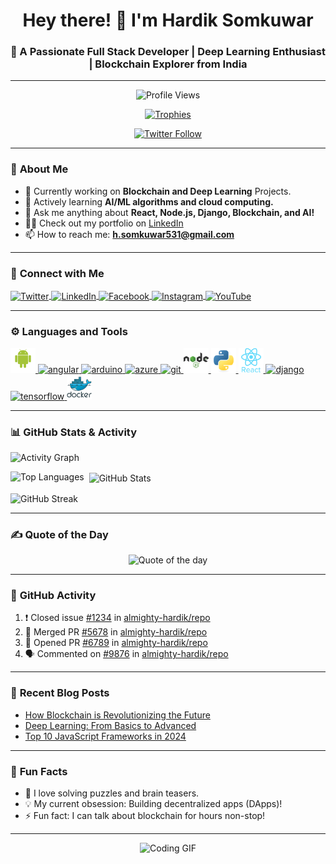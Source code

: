 <h1 align="center">Hey there! 👋 I'm Hardik Somkuwar</h1>
<h3 align="center">🚀 A Passionate Full Stack Developer | Deep Learning Enthusiast | Blockchain Explorer from India</h3>

---

<p align="center">
  <img src="https://komarev.com/ghpvc/?username=almighty-hardik&label=Profile%20views&color=0e75b6&style=flat" alt="Profile Views" />
</p>

<p align="center">
  <a href="https://github.com/ryo-ma/github-profile-trophy">
    <img src="https://github-profile-trophy.vercel.app/?username=almighty-hardik&theme=dracula&row=1&column=6" alt="Trophies" />
  </a>
</p>

<p align="center">
  <a href="https://twitter.com/hardiksomkuwar" target="blank">
    <img src="https://img.shields.io/twitter/follow/hardiksomkuwar?logo=twitter&style=for-the-badge" alt="Twitter Follow" />
  </a>
</p>

---

### 🌟 **About Me**

- 💼 Currently working on **Blockchain and Deep Learning** Projects.
- 🌱 Actively learning **AI/ML algorithms and cloud computing.**
- 💬 Ask me anything about **React, Node.js, Django, Blockchain, and AI!**
- 👨‍💻 Check out my portfolio on [LinkedIn](https://www.linkedin.com/in/hardik-somkuwar-761aa921b/)
- 📫 How to reach me: **h.somkuwar531@gmail.com**

---

### 🔗 **Connect with Me**
<p align="left">
  <a href="https://twitter.com/hardiksomkuwar" target="blank">
    <img align="center" src="https://raw.githubusercontent.com/rahuldkjain/github-profile-readme-generator/master/src/images/icons/Social/twitter.svg" alt="Twitter" height="30" width="40" />
  </a>
  <a href="https://linkedin.com/in/hardik-somkuwar-761aa921b" target="blank">
    <img align="center" src="https://raw.githubusercontent.com/rahuldkjain/github-profile-readme-generator/master/src/images/icons/Social/linked-in-alt.svg" alt="LinkedIn" height="30" width="40" />
  </a>
  <a href="https://fb.com/hardik somkuwar" target="blank">
    <img align="center" src="https://raw.githubusercontent.com/rahuldkjain/github-profile-readme-generator/master/src/images/icons/Social/facebook.svg" alt="Facebook" height="30" width="40" />
  </a>
  <a href="https://instagram.com/hardik_somkuwar" target="blank">
    <img align="center" src="https://raw.githubusercontent.com/rahuldkjain/github-profile-readme-generator/master/src/images/icons/Social/instagram.svg" alt="Instagram" height="30" width="40" />
  </a>
  <a href="https://www.youtube.com/c/hardik somkuwar" target="blank">
    <img align="center" src="https://raw.githubusercontent.com/rahuldkjain/github-profile-readme-generator/master/src/images/icons/Social/youtube.svg" alt="YouTube" height="30" width="40" />
  </a>
</p>

---

### ⚙️ **Languages and Tools** 
<p align="left">
  <a href="https://developer.android.com" target="_blank" rel="noreferrer">
    <img src="https://raw.githubusercontent.com/devicons/devicon/master/icons/android/android-original-wordmark.svg" alt="android" width="40" height="40"/>
  </a> 
  <a href="https://angular.io" target="_blank" rel="noreferrer">
    <img src="https://angular.io/assets/images/logos/angular/angular.svg" alt="angular" width="40" height="40"/>
  </a>
  <a href="https://www.arduino.cc/" target="_blank" rel="noreferrer">
    <img src="https://cdn.worldvectorlogo.com/logos/arduino-1.svg" alt="arduino" width="40" height="40"/>
  </a> 
  <a href="https://azure.microsoft.com/en-in/" target="_blank" rel="noreferrer">
    <img src="https://www.vectorlogo.zone/logos/microsoft_azure/microsoft_azure-icon.svg" alt="azure" width="40" height="40"/>
  </a>
  <a href="https://git-scm.com/" target="_blank" rel="noreferrer">
    <img src="https://www.vectorlogo.zone/logos/git-scm/git-scm-icon.svg" alt="git" width="40" height="40"/>
  </a>
  <a href="https://nodejs.org" target="_blank" rel="noreferrer">
    <img src="https://raw.githubusercontent.com/devicons/devicon/master/icons/nodejs/nodejs-original-wordmark.svg" alt="nodejs" width="40" height="40"/>
  </a>
  <a href="https://www.python.org" target="_blank" rel="noreferrer">
    <img src="https://raw.githubusercontent.com/devicons/devicon/master/icons/python/python-original.svg" alt="python" width="40" height="40"/>
  </a>
  <a href="https://reactjs.org/" target="_blank" rel="noreferrer">
    <img src="https://raw.githubusercontent.com/devicons/devicon/master/icons/react/react-original-wordmark.svg" alt="react" width="40" height="40"/>
  </a>
  <a href="https://www.djangoproject.com/" target="_blank" rel="noreferrer">
    <img src="https://cdn.worldvectorlogo.com/logos/django.svg" alt="django" width="40" height="40"/>
  </a>
  <a href="https://www.tensorflow.org" target="_blank" rel="noreferrer">
    <img src="https://www.vectorlogo.zone/logos/tensorflow/tensorflow-icon.svg" alt="tensorflow" width="40" height="40"/>
  </a>
  <a href="https://www.docker.com/" target="_blank" rel="noreferrer">
    <img src="https://raw.githubusercontent.com/devicons/devicon/master/icons/docker/docker-original-wordmark.svg" alt="docker" width="40" height="40"/>
  </a>
</p>

---

### 📊 **GitHub Stats & Activity**

<p align="left">
  <img src="https://github-readme-activity-graph.cyclic.app/graph?username=almighty-hardik&theme=react-dark&bg_color=20232a&hide_border=true" alt="Activity Graph" />
</p>

<p>
  <img align="left" src="https://github-readme-stats.vercel.app/api/top-langs?username=almighty-hardik&show_icons=true&locale=en&layout=compact&theme=radical" alt="Top Languages" />
</p>

<p>&nbsp;
  <img align="center" src="https://github-readme-stats.vercel.app/api?username=almighty-hardik&show_icons=true&locale=en&theme=radical" alt="GitHub Stats" />
</p>

<p>
  <img align="center" src="https://github-readme-streak-stats.herokuapp.com/?user=almighty-hardik&theme=radical" alt="GitHub Streak" />
</p>

---

### ✍️ **Quote of the Day**
<p align="center">
  <img src="https://quotes-github-readme.vercel.app/api?type=horizontal&theme=radical" alt="Quote of the day" />
</p>

---

### 💼 **GitHub Activity**

<!--START_SECTION:activity-->
1. ❗️ Closed issue [#1234](https://github.com/almighty-hardik/repo/issues/1234) in [almighty-hardik/repo](https://github.com/almighty-hardik/repo)
2. 🎉 Merged PR [#5678](https://github.com/almighty-hardik/repo/pull/5678) in [almighty-hardik/repo](https://github.com/almighty-hardik/repo)
3. 💪 Opened PR [#6789](https://github.com/almighty-hardik/repo/pull/6789) in [almighty-hardik/repo](https://github.com/almighty-hardik/repo)
4. 🗣 Commented on [#9876](https://github.com/almighty-hardik/repo/issues/9876) in [almighty-hardik/repo](https://github.com/almighty-hardik/repo)
<!--END_SECTION:activity-->

---

### 🚀 **Recent Blog Posts**
<!-- BLOG-POST-LIST:START -->
- [How Blockchain is Revolutionizing the Future](https://almighty-hardik.medium.com)
- [Deep Learning: From Basics to Advanced](https://almighty-hardik.medium.com)
- [Top 10 JavaScript Frameworks in 2024](https://almighty-hardik.medium.com)
<!-- BLOG-POST-LIST:END -->

---

### 🎯 **Fun Facts**
- 🧠 I love solving puzzles and brain teasers.
- 💡 My current obsession: Building decentralized apps (DApps)!
- ⚡ Fun fact: I can talk about blockchain for hours non-stop!

---

<p align="center">
  <img src="https://media.giphy.com/media/ZVik7pBtu9dNS/giphy.gif" width="300" alt="Coding GIF" />
</p>

